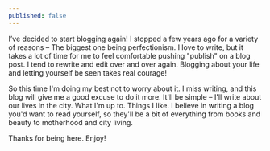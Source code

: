 ```yaml
---
published: false
---
```

I’ve decided to start blogging again! I stopped a few years ago for a variety of reasons – The biggest one being perfectionism. I love to write, but it takes a lot of time for me to feel comfortable pushing "publish" on a blog post. I tend to rewrite and edit over and over again. Blogging about your life and letting yourself be seen takes real courage!

So this time I'm doing my best not to worry about it. I miss writing, and this blog will give me a good excuse to do it more. It'll be simple – I'll write about our lives in the city. What I'm up to. Things I like. I believe in writing a blog you'd want to read yourself, so they'll be a bit of everything from books and beauty to motherhood and city living.

Thanks for being here. Enjoy!
